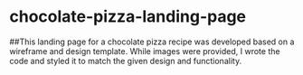 # chocolate-pizza-landing-page

##This landing page for a chocolate pizza recipe was developed based on a wireframe and design template. While images were provided, I wrote the code and styled it to match the given design and functionality.
